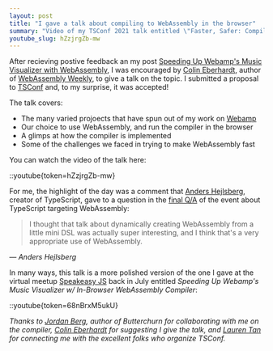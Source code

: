 ```yaml
---
layout: post
title: "I gave a talk about compiling to WebAssembly in the browser"
summary: "Video of my TSConf 2021 talk entitled \"Faster, Safer: Compiling Untrusted Code to WebAssembly in the Browser\""
youtube_slug: hZzjrgZb-mw
---
```


After recieving postive feedback an my post [Speeding Up Webamp's Music Visualizer with WebAssembly](/blog/speeding-up-winamps-music-visualizer-with-webassembly), I was encouraged by [Colin Eberhardt](https://blog.scottlogic.com/ceberhardt/), author of [WebAssembly Weekly](https://wasmweekly.news/), to give a talk on the topic. I submitted a proposal to [TSConf](https://tsconf.io/) and, to my surprise, it was accepted!

The talk covers:

* The many varied projoects that have spun out of my work on [Webamp](https://webamp.org)
* Our choice to use WebAssembly, and run the compiler in the browser
* A glimps at how the compiler is implemented
* Some of the challenges we faced in trying to make WebAssembly fast

You can watch the video of the talk here:

::youtube{token=hZzjrgZb-mw}

For me, the highlight of the day was a comment that [Anders Hejlsberg](https://en.wikipedia.org/wiki/Anders_Hejlsberg), creator of TypeScript, gave to a question in the [final Q/A](https://youtu.be/gfn-aKykyAM?t=763) of the event about TypeScript targeting WebAssembly:

> I thought that talk about dynamically creating WebAssembly from a little mini DSL was actually super interesting, and I think that's a very appropriate use of WebAssembly.

*― Anders Hejlsberg*

In many ways, this talk is a more polished version of the one I gave at the virtual meetup [Speakeasy JS](https://speakeasyjs.com/) back in July entitled *Speeding Up Webamp's Music Visualizer w/ In-Browser WebAssembly Compiler*:

::youtube{token=68nBrxM5ukU}


*Thanks to [Jordan Berg](https://twitter.com/jnberg16), author of Butterchurn for collaborating with me on the compiler, [Colin Eberhardt](https://blog.scottlogic.com/ceberhardt/) for suggesting I give the talk, and [Lauren Tan](https://www.no.lol/) for connecting me with the excellent folks who organize TSConf.*